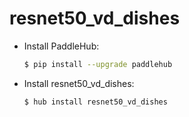 # resnet50_vd_dishes
* Install PaddleHub: 

    ```bash
    $ pip install --upgrade paddlehub
    ```

* Install resnet50_vd_dishes: 

    ```bash
    $ hub install resnet50_vd_dishes
    ```
